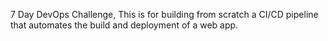  7 Day DevOps Challenge, 
 This is for building from scratch a CI/CD pipeline that automates the build and deployment of a web app. 
